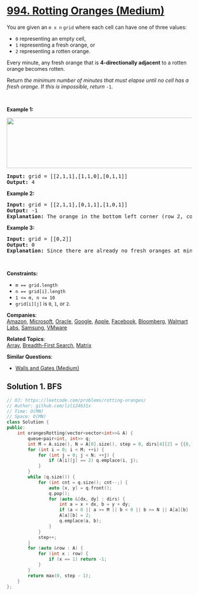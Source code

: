 # [994. Rotting Oranges (Medium)](https://leetcode.com/problems/rotting-oranges/)

<p>You are given an <code>m x n</code> <code>grid</code> where each cell can have one of three values:</p>

<ul>
	<li><code>0</code> representing an empty cell,</li>
	<li><code>1</code> representing a fresh orange, or</li>
	<li><code>2</code> representing a rotten orange.</li>
</ul>

<p>Every minute, any fresh orange that is <strong>4-directionally adjacent</strong> to a rotten orange becomes rotten.</p>

<p>Return <em>the minimum number of minutes that must elapse until no cell has a fresh orange</em>. If <em>this is impossible, return</em> <code>-1</code>.</p>

<p>&nbsp;</p>
<p><strong>Example 1:</strong></p>
<img alt="" src="https://assets.leetcode.com/uploads/2019/02/16/oranges.png" style="width: 650px; height: 137px;">
<pre><strong>Input:</strong> grid = [[2,1,1],[1,1,0],[0,1,1]]
<strong>Output:</strong> 4
</pre>

<p><strong>Example 2:</strong></p>

<pre><strong>Input:</strong> grid = [[2,1,1],[0,1,1],[1,0,1]]
<strong>Output:</strong> -1
<strong>Explanation:</strong> The orange in the bottom left corner (row 2, column 0) is never rotten, because rotting only happens 4-directionally.
</pre>

<p><strong>Example 3:</strong></p>

<pre><strong>Input:</strong> grid = [[0,2]]
<strong>Output:</strong> 0
<strong>Explanation:</strong> Since there are already no fresh oranges at minute 0, the answer is just 0.
</pre>

<p>&nbsp;</p>
<p><strong>Constraints:</strong></p>

<ul>
	<li><code>m == grid.length</code></li>
	<li><code>n == grid[i].length</code></li>
	<li><code>1 &lt;= m, n &lt;= 10</code></li>
	<li><code>grid[i][j]</code> is <code>0</code>, <code>1</code>, or <code>2</code>.</li>
</ul>


**Companies**:  
[Amazon](https://leetcode.com/company/amazon), [Microsoft](https://leetcode.com/company/microsoft), [Oracle](https://leetcode.com/company/oracle), [Google](https://leetcode.com/company/google), [Apple](https://leetcode.com/company/apple), [Facebook](https://leetcode.com/company/facebook), [Bloomberg](https://leetcode.com/company/bloomberg), [Walmart Labs](https://leetcode.com/company/walmart-labs), [Samsung](https://leetcode.com/company/samsung), [VMware](https://leetcode.com/company/vmware)

**Related Topics**:  
[Array](https://leetcode.com/tag/array/), [Breadth-First Search](https://leetcode.com/tag/breadth-first-search/), [Matrix](https://leetcode.com/tag/matrix/)

**Similar Questions**:
* [Walls and Gates (Medium)](https://leetcode.com/problems/walls-and-gates/)

## Solution 1. BFS

```cpp
// OJ: https://leetcode.com/problems/rotting-oranges/
// Author: github.com/lzl124631x
// Time: O(MN)
// Space: O(MN)
class Solution {
public:
    int orangesRotting(vector<vector<int>>& A) {
        queue<pair<int, int>> q;
        int M = A.size(), N = A[0].size(), step = 0, dirs[4][2] = {{0,1},{0,-1},{1,0},{-1,0}};
        for (int i = 0; i < M; ++i) {
            for (int j = 0; j < N; ++j) {
                if (A[i][j] == 2) q.emplace(i, j);
            }
        }
        while (q.size()) {
            for (int cnt = q.size(); cnt--;) {
                auto [x, y] = q.front();
                q.pop();
                for (auto &[dx, dy] : dirs) {
                    int a = x + dx, b = y + dy;
                    if (a < 0 || a >= M || b < 0 || b >= N || A[a][b] != 1) continue;
                    A[a][b] = 2;
                    q.emplace(a, b);
                }
            }
            step++;
        }
        for (auto &row : A) {
            for (int x : row) {
                if (x == 1) return -1;
            }
        }
        return max(0, step - 1);
    }
};
```